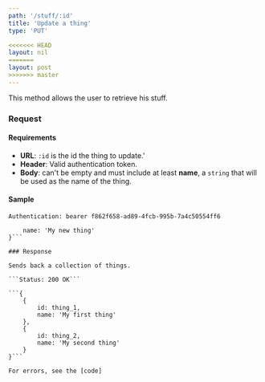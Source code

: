 ```yaml
---
path: '/stuff/:id'
title: 'Update a thing'
type: 'PUT'

<<<<<<< HEAD
layout: nil
=======
layout: post
>>>>>>> master
---
```


This method allows the user to retrieve his stuff.

### Request

#### Requirements

* **URL**: `:id` is the id the thing to update.'
* **Header**: Valid authentication token.
* **Body**: can't be empty and must include at least **name**, a `string` that will be used as the name of the thing.

#### Sample

```Authentication: bearer f862f658-ad89-4fcb-995b-7a4c50554ff6```
```{
    name: 'My new thing'
}```

### Response

Sends back a collection of things.

```Status: 200 OK```

```{
    {
        id: thing_1,
        name: 'My first thing'
    },
    {
        id: thing_2,
        name: 'My second thing'
    }
}```

For errors, see the [code]